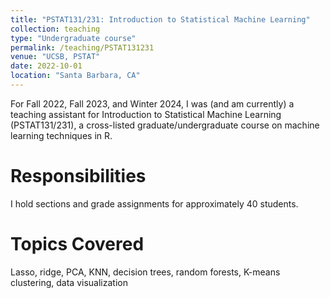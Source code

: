 ```yaml
---
title: "PSTAT131/231: Introduction to Statistical Machine Learning"
collection: teaching
type: "Undergraduate course"
permalink: /teaching/PSTAT131231
venue: "UCSB, PSTAT"
date: 2022-10-01
location: "Santa Barbara, CA"
---
```


For Fall 2022, Fall 2023, and Winter 2024, I was (and am currently) a teaching assistant for Introduction to Statistical Machine Learning (PSTAT131/231), a cross-listed graduate/undergraduate course on machine learning techniques in R.

Responsibilities
======
I hold sections and grade assignments for approximately 40 students.

Topics Covered
======
Lasso, ridge, PCA, KNN, decision trees, random forests, K-means clustering, data visualization
